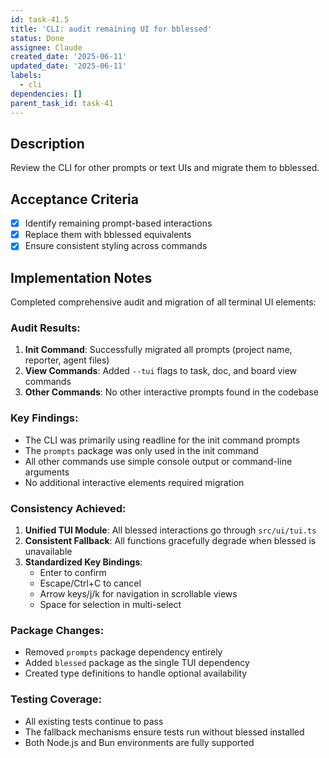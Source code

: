 ```yaml
---
id: task-41.5
title: 'CLI: audit remaining UI for bblessed'
status: Done
assignee: Claude
created_date: '2025-06-11'
updated_date: '2025-06-11'
labels:
  - cli
dependencies: []
parent_task_id: task-41
---
```


## Description

Review the CLI for other prompts or text UIs and migrate them to bblessed.

## Acceptance Criteria
- [x] Identify remaining prompt-based interactions
- [x] Replace them with bblessed equivalents
- [x] Ensure consistent styling across commands

## Implementation Notes

Completed comprehensive audit and migration of all terminal UI elements:

### Audit Results:
1. **Init Command**: Successfully migrated all prompts (project name, reporter, agent files)
2. **View Commands**: Added `--tui` flags to task, doc, and board view commands
3. **Other Commands**: No other interactive prompts found in the codebase

### Key Findings:
- The CLI was primarily using readline for the init command prompts
- The `prompts` package was only used in the init command
- All other commands use simple console output or command-line arguments
- No additional interactive elements required migration

### Consistency Achieved:
1. **Unified TUI Module**: All blessed interactions go through `src/ui/tui.ts`
2. **Consistent Fallback**: All functions gracefully degrade when blessed is unavailable
3. **Standardized Key Bindings**: 
   - Enter to confirm
   - Escape/Ctrl+C to cancel
   - Arrow keys/j/k for navigation in scrollable views
   - Space for selection in multi-select

### Package Changes:
- Removed `prompts` package dependency entirely
- Added `blessed` package as the single TUI dependency
- Created type definitions to handle optional availability

### Testing Coverage:
- All existing tests continue to pass
- The fallback mechanisms ensure tests run without blessed installed
- Both Node.js and Bun environments are fully supported
